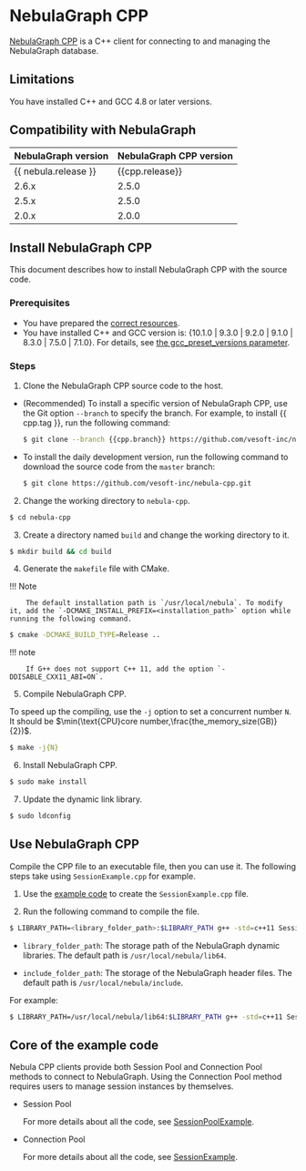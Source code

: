 # NebulaGraph CPP

[NebulaGraph CPP](https://github.com/vesoft-inc/nebula-cpp/tree/{{cpp.branch}}) is a C++ client for connecting to and managing the NebulaGraph database.

## Limitations

You have installed C++ and GCC 4.8 or later versions.

## Compatibility with NebulaGraph

|NebulaGraph version|NebulaGraph CPP version|
|:---|:---|
|{{ nebula.release }}|{{cpp.release}}|
|2.6.x|2.5.0|
|2.5.x|2.5.0|
|2.0.x|2.0.0|

## Install NebulaGraph CPP

This document describes how to install NebulaGraph CPP with the source code.

### Prerequisites

- You have prepared the [correct resources](../4.deployment-and-installation/1.resource-preparations.md).
- You have installed C++ and GCC version is: {10.1.0 | 9.3.0 | 9.2.0 | 9.1.0 | 8.3.0 | 7.5.0 | 7.1.0}. For details, see [the gcc_preset_versions parameter](https://github.com/vesoft-inc/nebula-cpp/blob/{{cpp.tag}}/third-party/install-third-party.sh).
  
### Steps

1. Clone the NebulaGraph CPP source code to the host.

  - (Recommended) To install a specific version of NebulaGraph CPP, use the Git option `--branch` to specify the branch. For example, to install {{ cpp.tag }}, run the following command:

    ```bash
    $ git clone --branch {{cpp.branch}} https://github.com/vesoft-inc/nebula-cpp.git
    ```

  - To install the daily development version, run the following command to download the source code from the `master` branch:

    ```bash
    $ git clone https://github.com/vesoft-inc/nebula-cpp.git
    ```

2. Change the working directory to `nebula-cpp`.

  ```bash
  $ cd nebula-cpp
  ```

3. Create a directory named `build` and change the working directory to it.

  ```bash
  $ mkdir build && cd build
  ```

4. Generate the `makefile` file with CMake.

  !!! Note

        The default installation path is `/usr/local/nebula`. To modify it, add the `-DCMAKE_INSTALL_PREFIX=<installation_path>` option while running the following command.

  ```bash
  $ cmake -DCMAKE_BUILD_TYPE=Release ..
  ```

  !!! note

        If G++ does not support C++ 11, add the option `-DDISABLE_CXX11_ABI=ON`.

5. Compile NebulaGraph CPP.

  To speed up the compiling, use the `-j` option to set a concurrent number `N`. It should be $\min(\text{CPU}core number,\frac{the_memory_size(GB)}{2})$.

  ```bash
  $ make -j{N}
  ```

6. Install NebulaGraph CPP.

  ```bash
  $ sudo make install
  ```

7. Update the dynamic link library.

  ```bash
  $ sudo ldconfig
  ```

## Use NebulaGraph CPP

Compile the CPP file to an executable file, then you can use it. The following steps take using `SessionExample.cpp` for example.

1. Use the [example code](https://github.com/vesoft-inc/nebula-cpp/blob/master/examples/SessionExample.cpp) to create the `SessionExample.cpp` file.

2. Run the following command to compile the file.

  ```bash
  $ LIBRARY_PATH=<library_folder_path>:$LIBRARY_PATH g++ -std=c++11 SessionExample.cpp -I<include_folder_path> -lnebula_graph_client -o session_example
  ```

  - `library_folder_path`: The storage path of the NebulaGraph dynamic libraries. The default path is `/usr/local/nebula/lib64`.

  - `include_folder_path`: The storage of the NebulaGraph header files. The default path is `/usr/local/nebula/include`.

 For example:

  ```bash
  $ LIBRARY_PATH=/usr/local/nebula/lib64:$LIBRARY_PATH g++ -std=c++11 SessionExample.cpp -I/usr/local/nebula/include -lnebula_graph_client -o session_example
  ```

## Core of the example code

Nebula CPP clients provide both Session Pool and Connection Pool methods to connect to NebulaGraph. Using the Connection Pool method requires users to manage session instances by themselves.


- Session Pool

  For more details about all the code, see [SessionPoolExample](https://github.com/vesoft-inc/nebula-cpp/blob/{{cpp.branch}}/examples/SessionPoolExample.cpp).

- Connection Pool

  For more details about all the code, see [SessionExample](https://github.com/vesoft-inc/nebula-cpp/blob/{{cpp.branch}}/examples/SessionExample.cpp).
